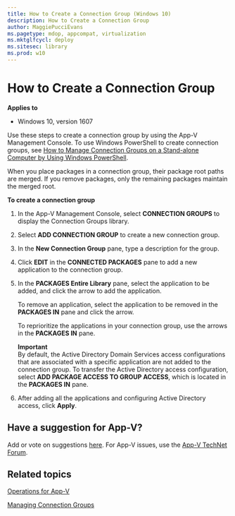 ```yaml
---
title: How to Create a Connection Group (Windows 10)
description: How to Create a Connection Group
author: MaggiePucciEvans
ms.pagetype: mdop, appcompat, virtualization
ms.mktglfcycl: deploy
ms.sitesec: library
ms.prod: w10
---
```



# How to Create a Connection Group

**Applies to**
-   Windows 10, version 1607

Use these steps to create a connection group by using the App-V Management Console. To use Windows PowerShell to create connection groups, see [How to Manage Connection Groups on a Stand-alone Computer by Using Windows PowerShell](appv-manage-connection-groups-on-a-stand-alone-computer-with-powershell.md).

When you place packages in a connection group, their package root paths are merged. If you remove packages, only the remaining packages maintain the merged root.

**To create a connection group**

1.  In the App-V Management Console, select **CONNECTION GROUPS** to display the Connection Groups library.

2.  Select **ADD CONNECTION GROUP** to create a new connection group.

3.  In the **New Connection Group** pane, type a description for the group.

4.  Click **EDIT** in the **CONNECTED PACKAGES** pane to add a new application to the connection group.

5.  In the **PACKAGES Entire Library** pane, select the application to be added, and click the arrow to add the application.

    To remove an application, select the application to be removed in the **PACKAGES IN** pane and click the arrow.

    To reprioritize the applications in your connection group, use the arrows in the **PACKAGES IN** pane.

    **Important**<br>
    By default, the Active Directory Domain Services access configurations that are associated with a specific application are not added to the connection group. To transfer the Active Directory access configuration, select **ADD PACKAGE ACCESS TO GROUP ACCESS**, which is located in the **PACKAGES IN** pane.

6.  After adding all the applications and configuring Active Directory access, click **Apply**.

## Have a suggestion for App-V?

Add or vote on suggestions [here](http://appv.uservoice.com/forums/280448-microsoft-application-virtualization). For App-V issues, use the [App-V TechNet Forum](https://social.technet.microsoft.com/Forums/en-US/home?forum=mdopappv).

## Related topics

[Operations for App-V](appv-operations.md)

[Managing Connection Groups](appv-managing-connection-groups.md)

